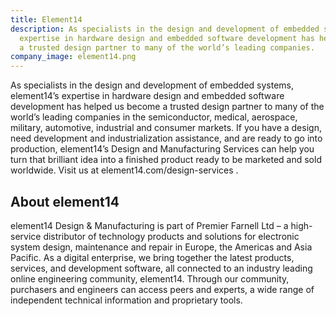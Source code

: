 ```yaml
---
title: Element14
description: As specialists in the design and development of embedded systems, element14’s
  expertise in hardware design and embedded software development has helped us become
  a trusted design partner to many of the world’s leading companies.
company_image: element14.png
---
```


As specialists in the design and development of embedded systems, element14’s expertise in hardware design and embedded software development has helped us become a trusted design partner to many of the world’s leading companies in the semiconductor, medical, aerospace, military, automotive, industrial and consumer markets.
If you have a design, need development and industrialization assistance, and are ready to go into production, element14’s Design and Manufacturing Services can help you turn that brilliant idea into a finished product ready to be marketed and sold worldwide. Visit us at element14.com/design-services .

## About element14
element14 Design & Manufacturing is part of Premier Farnell Ltd – a high-service distributor of technology products and solutions for electronic system design, maintenance and repair in Europe, the Americas and Asia Pacific. As a digital enterprise, we bring together the latest products, services, and development software, all connected to an industry leading online engineering community, element14. Through our community, purchasers and engineers can access peers and experts, a wide range of independent technical information and proprietary tools.
